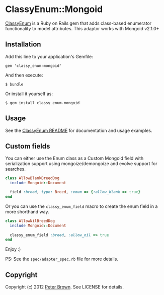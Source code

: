 # ClassyEnum::Mongoid

[ClassyEnum](https://github.com/beerlington/classy_enum) is a Ruby on Rails gem that adds class-based enumerator functionality to model attributes. This adaptor works with Mongoid v2.1.0+

## Installation

Add this line to your application's Gemfile:

    gem 'classy_enum-mongoid'

And then execute:

    $ bundle

Or install it yourself as:

    $ gem install classy_enum-mongoid

## Usage

See the [ClassyEnum README](https://github.com/beerlington/classy_enum#readme)
for documentation and usage examples.

## Custom fields

You can either use the Enum class as a Custom Mongoid field with serialization support using mongoize/demongoize and evolve support for searches. 

```ruby
class AllowBlankBreedDog
  include Mongoid::Document

  field :breed, type: Breed, :enum => {:allow_blank => true}
end
```

Or you can use the `classy_enum_field` macro to create the enum field in a more shorthand way. 

```ruby
class AllowNilBreedDog
  include Mongoid::Document
  
  classy_enum_field :breed, :allow_nil => true
end
```

Enjoy :)

PS: See the `spec/adapter_spec.rb` file for more details.

## Copyright

Copyright (c) 2012 [Peter Brown](https://github.com/beerlington). See LICENSE for details.
